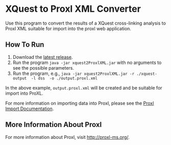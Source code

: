 XQuest to Proxl XML Converter
=====================================================

Use this program to convert the results of a XQuest cross-linking analysis to Proxl XML suitable for import into the proxl web application.

How To Run
-------------
1. Download the [latest release](https://github.com/yeastrc/proxl-import-xquest/releases).
2. Run the program ``java -jar xquest2ProxlXML.jar`` with no arguments to see the possible parameters.
3. Run the program, e.g., ``java -jar xquest2ProxlXML.jar -r ./xquest-output  -l dss  -o ./output.proxl.xml``

In the above example, ``output.proxl.xml`` will be created and be suitable for import into ProXL.

For more information on importing data into Proxl, please see the [Proxl Import Documentation](http://proxl-web-app.readthedocs.io/en/latest/using/upload_data.html).

More Information About Proxl
-----------------------------
For more information about Proxl, visit http://proxl-ms.org/.
